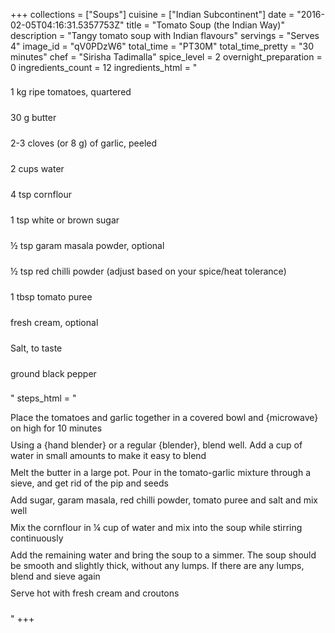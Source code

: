 +++
collections = ["Soups"]
cuisine = ["Indian Subcontinent"]
date = "2016-02-05T04:16:31.5357753Z"
title = "Tomato Soup (the Indian Way)"
description = "Tangy tomato soup with Indian flavours"
servings = "Serves 4"
image_id = "qV0PDzW6"
total_time = "PT30M"
total_time_pretty = "30 minutes"
chef = "Sirisha Tadimalla"
spice_level = 2
overnight_preparation = 0
ingredients_count = 12
ingredients_html = "<ul style='padding-left: 0; list-style: none;'><li itemprop='recipeIngredient' style='margin: 8px 0px;padding: 8px 0px;'>1 kg ripe tomatoes, quartered</li><li itemprop='recipeIngredient' style='margin: 8px 0px;padding: 8px 0px;'>30 g butter</li><li itemprop='recipeIngredient' style='margin: 8px 0px;padding: 8px 0px;'>2-3 cloves (or 8 g) of garlic, peeled</li><li itemprop='recipeIngredient' style='margin: 8px 0px;padding: 8px 0px;'>2 cups water</li><li itemprop='recipeIngredient' style='margin: 8px 0px;padding: 8px 0px;'>4 tsp cornflour</li><li itemprop='recipeIngredient' style='margin: 8px 0px;padding: 8px 0px;'>1 tsp white or brown sugar</li><li itemprop='recipeIngredient' style='margin: 8px 0px;padding: 8px 0px;'>½ tsp garam masala powder, optional</li><li itemprop='recipeIngredient' style='margin: 8px 0px;padding: 8px 0px;'>½ tsp red chilli powder (adjust based on your spice/heat tolerance)</li><li itemprop='recipeIngredient' style='margin: 8px 0px;padding: 8px 0px;'>1 tbsp tomato puree</li><li itemprop='recipeIngredient' style='margin: 8px 0px;padding: 8px 0px;'>fresh cream, optional</li><li itemprop='recipeIngredient' style='margin: 8px 0px;padding: 8px 0px;'>Salt, to taste</li><li itemprop='recipeIngredient' style='margin: 8px 0px;padding: 8px 0px;'>ground black pepper</li></ul>"
steps_html = "<ol style='list-style: none inside; padding-left: 0px;'><li style='padding-bottom: 10px;'><i class='step-track-icon fa fa-square-o'></i><span class='step-text' itemprop='recipeInstructions'>Place the tomatoes and garlic together in a covered bowl and {microwave} on high for 10 minutes</span></li><li style='padding-bottom: 10px;'><i class='step-track-icon fa fa-square-o'></i><span class='step-text' itemprop='recipeInstructions'>Using a {hand blender} or a regular {blender}, blend well. Add a cup of water in small amounts to make it easy to blend</span></li><li style='padding-bottom: 10px;'><i class='step-track-icon fa fa-square-o'></i><span class='step-text' itemprop='recipeInstructions'>Melt the butter in a large pot. Pour in the tomato-garlic mixture through a sieve, and get rid of the pip and seeds</span></li><li style='padding-bottom: 10px;'><i class='step-track-icon fa fa-square-o'></i><span class='step-text' itemprop='recipeInstructions'>Add sugar, garam masala, red chilli powder, tomato puree and salt and mix well</span></li><li style='padding-bottom: 10px;'><i class='step-track-icon fa fa-square-o'></i><span class='step-text' itemprop='recipeInstructions'>Mix the cornflour in ¼ cup of water and mix into the soup while stirring continuously</span></li><li style='padding-bottom: 10px;'><i class='step-track-icon fa fa-square-o'></i><span class='step-text' itemprop='recipeInstructions'>Add the remaining water and bring the soup to a simmer. The soup should be smooth and slightly thick, without any lumps. If there are any lumps, blend and sieve again </span></li><li style='padding-bottom: 10px;'><i class='step-track-icon fa fa-square-o'></i><span class='step-text' itemprop='recipeInstructions'>Serve hot with fresh cream and croutons</span></li></ol>"
+++
